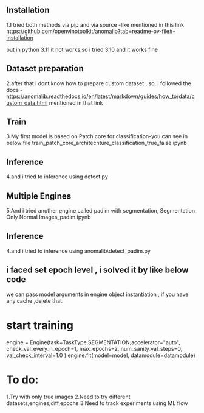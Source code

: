 ## Installation
1.I tried both methods via pip and via source -like mentioned in this link
https://github.com/openvinotoolkit/anomalib?tab=readme-ov-file#-installation

but in python 3.11 it not works,so i tried 3.10 and it works fine

## Dataset preparation
2.after that i dont know how to prepare custom dataset ,
so, i followed the docs -https://anomalib.readthedocs.io/en/latest/markdown/guides/how_to/data/custom_data.html
mentioned in that link

## Train
3.My first model is based on Patch core for classification-you can see in below file 
train_patch_core_architechture_classification_true_false.ipynb

## Inference
4.and i tried to inference using detect.py

## Multiple Engines
5.And i tried another engine called padim with segmentation,
Segmentation_ Only Normal Images_padim.ipynb

## Inference
4.and i tried to inference using 
anomalib\detect_padim.py


## i faced set epoch level , i solved it by like below code
we can pass model arguments in engine object instantiation ,
if you have any cache ,delete that.
# start training
engine = Engine(task=TaskType.SEGMENTATION,accelerator="auto",
    check_val_every_n_epoch=1,
    max_epochs=2,
    num_sanity_val_steps=0,
    val_check_interval=1.0
    )
engine.fit(model=model, datamodule=datamodule)

# To do:
1.Try with only true images
2.Need to try different datasets,engines,diff,epochs
3.Need to track experiments using ML flow


